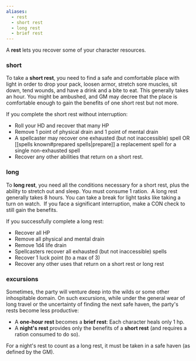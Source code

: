 ```yaml
---
aliases:
  - rest
  - short rest
  - long rest
  - brief rest
---
```

A **rest** lets you recover some of your character resources.

### short 

To take a **short rest**, you need to find a safe and comfortable place with light in order to drop your pack, loosen armor, stretch sore muscles, sit down, tend wounds, and have a drink and a bite to eat. This generally takes an hour. You might be ambushed, and GM may decree that the place is comfortable enough to gain the benefits of one short rest but not more.

If you complete the short rest without interruption:   

- Roll your HD and recover that many HP
- Remove 1 point of physical drain and 1 point of mental drain
- A spellcaster may recover one exhausted (but not inaccessible) spell OR [[spells known#prepared spells|prepare]] a replacement spell for a single non-exhausted spell
- Recover any other abilities that return on a short rest. 

### long

To **long rest**, you need all the conditions necessary for a short rest, plus the ability to stretch out and sleep. You must consume 1 ration.  A long rest generally takes 8 hours. You can take a break for light tasks like taking a turn on watch.  If you face a significant interruption, make a CON check to still gain the benefits.

If you successfully complete a long rest:  

- Recover all HP
- Remove all physical and mental drain
- Remove 1d4 life drain
- Spellcasters recover all exhausted (but not inaccessible) spells
- Recover 1 luck point (to a max of 3)
- Recover any other uses that return on a short rest or long rest

### excursions

Sometimes, the party will venture deep into the wilds or some other inhospitable domain. On such excursions, while under the general wear of long travel or the uncertainty of finding the next safe haven, the party's rests become less productive:

- A **one-hour rest** becomes a **brief rest**: Each character heals only 1 hp.
- A **night's rest** provides only the benefits of a **short rest** (and requires a ration consumed to do so).

For a night's rest to count as a long rest, it must be taken in a safe haven (as defined by the GM).
